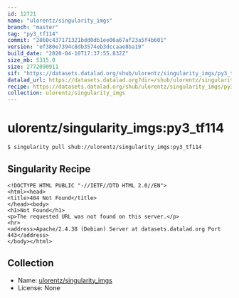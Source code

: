 ```yaml
---
id: 12721
name: "ulorentz/singularity_imgs"
branch: "master"
tag: "py3_tf114"
commit: "2860c437171321bdd0db1ee06a67af23a5f4b601"
version: "ef380e7394c8db3574eb3dccaae8ba19"
build_date: "2020-04-10T17:37:55.832Z"
size_mb: 5315.0
size: 2772090911
sif: "https://datasets.datalad.org/shub/ulorentz/singularity_imgs/py3_tf114/2020-04-10-2860c437-ef380e73/ef380e7394c8db3574eb3dccaae8ba19.sif"
datalad_url: https://datasets.datalad.org?dir=/shub/ulorentz/singularity_imgs/py3_tf114/2020-04-10-2860c437-ef380e73/
recipe: https://datasets.datalad.org/shub/ulorentz/singularity_imgs/py3_tf114/2020-04-10-2860c437-ef380e73/Singularity
collection: ulorentz/singularity_imgs
---
```


# ulorentz/singularity_imgs:py3_tf114

```bash
$ singularity pull shub://ulorentz/singularity_imgs:py3_tf114
```

## Singularity Recipe

```singularity
<!DOCTYPE HTML PUBLIC "-//IETF//DTD HTML 2.0//EN">
<html><head>
<title>404 Not Found</title>
</head><body>
<h1>Not Found</h1>
<p>The requested URL was not found on this server.</p>
<hr>
<address>Apache/2.4.38 (Debian) Server at datasets.datalad.org Port 443</address>
</body></html>
```

## Collection

 - Name: [ulorentz/singularity_imgs](https://github.com/ulorentz/singularity_imgs)
 - License: None

